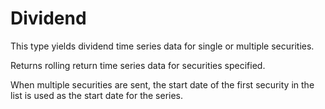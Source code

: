 # Dividend

This type yields dividend time series data for single or multiple securities.

Returns rolling return time series data for securities specified.

When multiple securities are sent, the start date of the first security 
in the list is used as the start date for the series.
